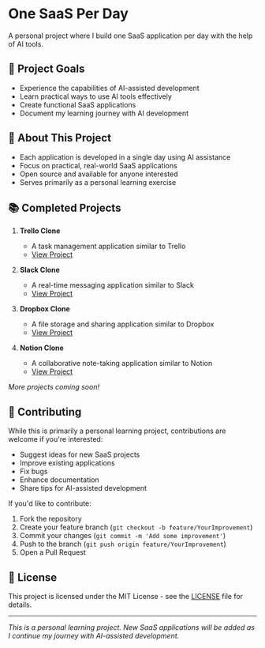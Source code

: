 # One SaaS Per Day

A personal project where I build one SaaS application per day with the help of AI tools.

## 🎯 Project Goals

- Experience the capabilities of AI-assisted development
- Learn practical ways to use AI tools effectively
- Create functional SaaS applications
- Document my learning journey with AI development

## 🌟 About This Project

- Each application is developed in a single day using AI assistance
- Focus on practical, real-world SaaS applications
- Open source and available for anyone interested
- Serves primarily as a personal learning exercise

## 📚 Completed Projects

1. **Trello Clone**
   - A task management application similar to Trello
   - [View Project](https://github.com/SantonyChoi/one-saas-per-day/tree/main/trello-clone)

2. **Slack Clone**
   - A real-time messaging application similar to Slack
   - [View Project](https://github.com/SantonyChoi/one-saas-per-day/tree/main/slack-clone)

3. **Dropbox Clone**
   - A file storage and sharing application similar to Dropbox
   - [View Project](https://github.com/SantonyChoi/one-saas-per-day/tree/main/dropbox-clone)

4. **Notion Clone**
   - A collaborative note-taking application similar to Notion
   - [View Project](https://github.com/SantonyChoi/one-saas-per-day/tree/main/notion-clone)

*More projects coming soon!*

## 🤝 Contributing

While this is primarily a personal learning project, contributions are welcome if you're interested:

- Suggest ideas for new SaaS projects
- Improve existing applications
- Fix bugs
- Enhance documentation
- Share tips for AI-assisted development

If you'd like to contribute:
1. Fork the repository
2. Create your feature branch (`git checkout -b feature/YourImprovement`)
3. Commit your changes (`git commit -m 'Add some improvement'`)
4. Push to the branch (`git push origin feature/YourImprovement`)
5. Open a Pull Request

## 📝 License

This project is licensed under the MIT License - see the [LICENSE](LICENSE) file for details.

---

*This is a personal learning project. New SaaS applications will be added as I continue my journey with AI-assisted development.*
